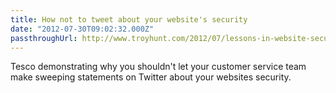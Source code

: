 ```yaml
---
title: How not to tweet about your website's security
date: "2012-07-30T09:02:32.000Z"
passthroughUrl: http://www.troyhunt.com/2012/07/lessons-in-website-security-anti.html
---
```


Tesco demonstrating why you shouldn't let your customer service team make sweeping statements on Twitter about your websites security.